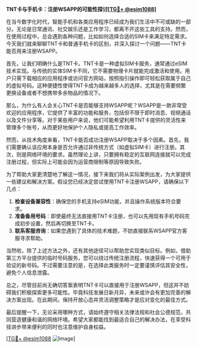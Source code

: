 **TNT卡与手机卡：注册WSAPP的可能性探讨[[TG💪+ @esim1088](https://t.me/s/esim1088)]**

在当今数字化时代，智能手机和各类应用程序已经成为我们生活中不可或缺的一部分。无论是日常通讯、社交娱乐还是工作学习，都离不开这些工具的支持。然而，在使用过程中，总会遇到各种问题，比如如何选择合适的SIM卡来满足特定需求。今天我们就来聊聊TNT卡和普通手机卡的区别，并深入探讨一个问题——TNT卡能否用来注册WSAPP。

首先，让我们明确什么是TNT卡。TNT卡是一种虚拟SIM卡服务，通常通过eSIM技术实现。与传统的实体SIM卡不同，它不需要物理卡片就能完成激活和使用。用户只需下载相应的应用程序或访问官方网站，按照指引操作即可轻松获取属于自己的虚拟号码。这种便捷性使得TNT卡成为越来越多人的选择，尤其是在需要频繁更换设备或者不想携带多余物品的情况下。

那么，为什么有人会关心TNT卡是否能够支持WSAPP呢？WSAPP是一款非常受欢迎的应用程序，它提供了丰富的功能和服务，包括但不限于即时消息、视频通话以及文件分享等。对于某些用户来说，他们可能希望利用TNT卡提供的灵活性来管理多个账号，从而更好地保护个人隐私或提高工作效率。

然而，从技术角度来看，TNT卡能否成功注册WSAPP取决于多个因素。首先，我们需要确认该应用本身是否允许通过非传统方式（如虚拟SIM卡）进行注册。其次，则是网络环境的要求。虽然理论上讲，只要拥有稳定的互联网连接就可以完成注册过程，但实际上可能会因为运营商限制等原因导致失败。

为了帮助大家更清楚地了解这一情况，接下来我们将从实际案例出发，为大家提供一些建议和解决方案。假设您已经决定尝试使用TNT卡注册WSAPP，请确保以下几点：

1. **检查设备兼容性**：确保您的手机支持eSIM功能，并且操作系统版本符合要求。
2. **准备备用号码**：即使最终无法直接用TNT卡注册，也可以先用现有手机号码完成初步设置，然后再切换至TNT卡。
3. **联系客服咨询**：如果您遇到了具体的技术难题，不妨直接联系WSAPP官方客服寻求帮助。

当然啦，除了上述方法之外，还有其他途径可以帮助您实现类似目标。例如，借助第三方平台提供的临时号码服务，您可以绕过传统注册流程，快速获得一个可用于验证的新号码。不过需要注意的是，在选择此类服务时一定要谨慎评估其安全性，避免个人信息泄露。

总之，尽管目前尚无确切答案表明TNT卡可以直接用于注册WSAPP，但这并不妨碍我们积极探索更多可能性。毕竟科技发展日新月异，未来或许会有更加完善的解决方案出现。在此期间，保持开放心态并灵活调整策略才是应对变化的最佳方式。

最后提醒一下，无论采用哪种方式，请始终遵守相关法律法规和社会公德规范，共同营造健康和谐的网络环境。希望大家都能找到最适合自己的解决办法，在享受科技进步带来便利的同时也注意维护自身权益。

[[TG💪+ @esim1088](https://t.me/s/esim1088) ![Image](https://i.postimg.cc/4NQfJmqS/Snipaste-2025-05-13-00-14-12.png)]